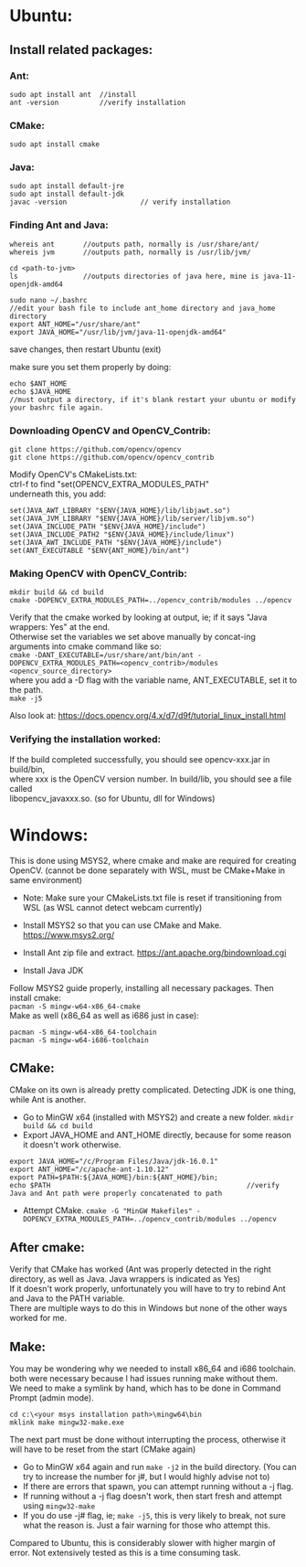 # Ubuntu: 
## Install related packages: </br>

### Ant:
```
sudo apt install ant  //install
ant -version          //verify installation
```

### CMake:
`sudo apt install cmake`

### Java:
```
sudo apt install default-jre
sudo apt install default-jdk
javac -version                  // verify installation
```

### Finding Ant and Java:
```
whereis ant       //outputs path, normally is /usr/share/ant/
whereis jvm       //outputs path, normally is /usr/lib/jvm/

cd <path-to-jvm>
ls                //outputs directories of java here, mine is java-11-openjdk-amd64

sudo nano ~/.bashrc
//edit your bash file to include ant_home directory and java_home directory
export ANT_HOME="/usr/share/ant"
export JAVA_HOME="/usr/lib/jvm/java-11-openjdk-amd64"
```

save changes, then restart Ubuntu (exit)

make sure you set them properly by doing:
```
echo $ANT_HOME
echo $JAVA_HOME
//must output a directory, if it's blank restart your ubuntu or modify your bashrc file again.
```

### Downloading OpenCV and OpenCV_Contrib:

```
git clone https://github.com/opencv/opencv
git clone https://github.com/opencv/opencv_contrib
```

Modify OpenCV's CMakeLists.txt: </br>
ctrl-f to find "set(OPENCV_EXTRA_MODULES_PATH" </br>
underneath this, you add:

```
set(JAVA_AWT_LIBRARY "$ENV{JAVA_HOME}/lib/libjawt.so")
set(JAVA_JVM_LIBRARY "$ENV{JAVA_HOME}/lib/server/libjvm.so")
set(JAVA_INCLUDE_PATH "$ENV{JAVA_HOME}/include")
set(JAVA_INCLUDE_PATH2 "$ENV{JAVA_HOME}/include/linux")
set(JAVA_AWT_INCLUDE_PATH "$ENV{JAVA_HOME}/include")
set(ANT_EXECUTABLE "$ENV{ANT_HOME}/bin/ant")
```

### Making OpenCV with OpenCV_Contrib:

```
mkdir build && cd build
cmake -DOPENCV_EXTRA_MODULES_PATH=../opencv_contrib/modules ../opencv
```

Verify that the cmake worked by looking at output, ie; if it says "Java wrappers: Yes" at the end. </br>
Otherwise set the variables we set above manually by concat-ing arguments into cmake command like so: </br>
`cmake -DANT_EXECUTABLE=/usr/share/ant/bin/ant -DOPENCV_EXTRA_MODULES_PATH=<opencv_contrib>/modules <opencv_source_directory>` </br>
where you add a -D flag with the variable name, ANT_EXECUTABLE, set it to the path.  </br>
`make -j5`

Also look at: https://docs.opencv.org/4.x/d7/d9f/tutorial_linux_install.html

### Verifying the installation worked:
If the build completed successfully, you should see opencv-xxx.jar in build/bin, </br>
where xxx is the OpenCV version number. In build/lib, you should see a file called </br>
libopencv_javaxxx.so. (so for Ubuntu, dll for Windows)

# Windows:

This is done using MSYS2, where cmake and make are required for creating OpenCV. (cannot be done separately with WSL, must be CMake+Make in same environment)
- Note: Make sure your CMakeLists.txt file is reset if transitioning from WSL (as WSL cannot detect webcam currently)

- Install MSYS2 so that you can use CMake and Make. https://www.msys2.org/
- Install Ant zip file and extract. https://ant.apache.org/bindownload.cgi
- Install Java JDK

Follow MSYS2 guide properly, installing all necessary packages. Then install cmake: </br>
`pacman -S mingw-w64-x86_64-cmake` </br>
Make as well (x86_64 as well as i686 just in case): </br>
```
pacman -S mingw-w64-x86_64-toolchain
pacman -S mingw-w64-i686-toolchain
```

## CMake:

CMake on its own is already pretty complicated. Detecting JDK is one thing, while Ant is another. </br>
- Go to MinGW x64 (installed with MSYS2) and create a new folder. `mkdir build && cd build`
- Export JAVA_HOME and ANT_HOME directly, because for some reason it doesn't work otherwise.
```
export JAVA_HOME="/c/Program Files/Java/jdk-16.0.1"
export ANT_HOME="/c/apache-ant-1.10.12"
export PATH=$PATH:${JAVA_HOME}/bin:${ANT_HOME}/bin;
echo $PATH                                                //verify Java and Ant path were properly concatenated to path
```
- Attempt CMake. `cmake -G "MinGW Makefiles" -DOPENCV_EXTRA_MODULES_PATH=../opencv_contrib/modules ../opencv`

## After cmake:

Verify that CMake has worked (Ant was properly detected in the right directory, as well as Java. Java wrappers is indicated as Yes) </br>
If it doesn't work properly, unfortunately you will have to try to rebind Ant and Java to the PATH variable. </br>
There are multiple ways to do this in Windows but none of the other ways worked for me.

## Make:

You may be wondering why we needed to install x86_64 and i686 toolchain. both were necessary because I had issues running make without them. </br>
We need to make a symlink by hand, which has to be done in Command Prompt (admin mode).
```
cd c:\<your msys installation path>\mingw64\bin
mklink make mingw32-make.exe
```
The next part must be done without interrupting the process, otherwise it will have to be reset from the start (CMake again)
- Go to MinGW x64 again and run `make -j2` in the build directory. (You can try to increase the number for j#, but I would highly advise not to)
- If there are errors that spawn, you can attempt running without a -j flag.
- If running without a -j flag doesn't work, then start fresh and attempt using `mingw32-make`
- If you do use -j# flag, ie; `make -j5`, this is very likely to break, not sure what the reason is. Just a fair warning for those who attempt this.

Compared to Ubuntu, this is considerably slower with higher margin of error. Not extensively tested as this is a time consuming task.
